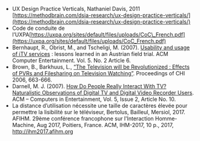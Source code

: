 
- UX Design Practice Verticals, Nathaniel Davis, 2011 [https://methodbrain.com/dsia-research/ux-design-practice-verticals/](https://methodbrain.com/dsia-research/ux-design-practice-verticals/)
- Code de conduite de l’UXPA[https://uxpa.org/sites/default/files/uploads/CoC\_French.pdf](https://uxpa.org/sites/default/files/uploads/CoC_French.pdf)
- Bernhaupt, R., Obrist, M., and Tscheligi, M. (2007). [Usability and usage of iTV services](https://www.researchgate.net/profile/Marianna_Obrist/publication/220686242_Usability_and_usage_of_iTV_services_Lessons_learned_in_an_Austrian_field_trial/links/02e7e51c0e3ef31c56000000/Usability-and-usage-of-iTV-services-Lessons-learned-in-an-Austrian-field-trial.pdf) : lessons learned in an Austrian field trial. ACM Computer Entertainment. Vol. 5. No. 2 Article 6.
- Brown, B., Barkhuus, L., [“The Television will be Revolutionized : Effects of PVRs and Filesharing on Television Watching”](http://delivery.acm.org/10.1145/1130000/1124870/p663-brown.pdf). Proceedings of CHI 2006, 663-666.
- Darnell, M. J. (2007). [How Do People Really Interact With TV? Naturalistic Observations of Digital TV and Digital Video Recorder Users](http://onemvweb.com/sources/ethnography/people_interact_tv.pdf). ACM – Computers in Entertainment, Vol. 5, Issue 2, Article No. 10.
- La distance d’utilisation nécessite une taille de caractères élevée pour permettre la lisibilité sur le téléviseur, Bertolus, Bailleul, Mersiol, 2017. AFIHM. 29ème conférence francophone sur l'Interaction Homme-Machine, Aug 2017, Poitiers, France. ACM, IHM-2017, 10 p., 2017, http://ihm2017.afihm.org